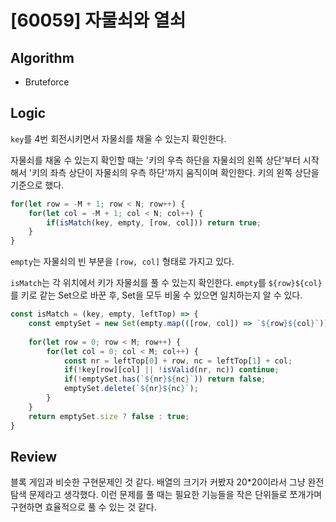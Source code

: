 # [60059] 자물쇠와 열쇠
## Algorithm
- Bruteforce
## Logic
`key`를 4번 회전시키면서 자물쇠를 채울 수 있는지 확인한다.

자물쇠를 채울 수 있는지 확인할 때는 '키의 우측 하단을 자물쇠의 왼쪽 상단'부터 시작해서 '키의 좌측 상단이 자물쇠의 우측 하단'까지 움직이며 확인한다.
키의 왼쪽 상단을 기준으로 했다.

```js
for(let row = -M + 1; row < N; row++) {
    for(let col = -M + 1; col < N; col++) {
        if(isMatch(key, empty, [row, col])) return true;
    }
}
```

`empty`는 자물쇠의 빈 부분을 `[row, col]` 형태로 가지고 있다.

`isMatch`는 각 위치에서 키가 자물쇠를 풀 수 있는지 확인한다.
`empty`를 `${row}${col}`를 키로 같는 Set으로 바꾼 후, Set을 모두 비울 수 있으면 일치하는지 알 수 있다.

```js
const isMatch = (key, empty, leftTop) => {
    const emptySet = new Set(empty.map(([row, col]) => `${row}${col}`));
    
    for(let row = 0; row < M; row++) {
        for(let col = 0; col < M; col++) {
            const nr = leftTop[0] + row, nc = leftTop[1] + col;
            if(!key[row][col] || !isValid(nr, nc)) continue;
            if(!emptySet.has(`${nr}${nc}`)) return false;
            emptySet.delete(`${nr}${nc}`);
        }
    }
    return emptySet.size ? false : true;
}
```

## Review
블록 게임과 비슷한 구현문제인 것 같다. 배열의 크기가 커봤자 20*20이라서 그냥 완전탐색 문제라고 생각했다.
이런 문제를 풀 때는 필요한 기능들을 작은 단위들로 쪼개가며 구현하면 효율적으로 풀 수 있는 것 같다.